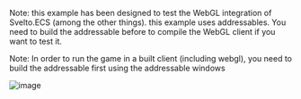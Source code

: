 Note: this example has been designed to test the WebGL integration of Svelto.ECS (among the other things). this example uses addressables. You need to build the addressable before to compile the WebGL client if you want to test it.

Note: In order to run the game in a built client (including webgl), you need to build the addressable first using the addressable windows


![image](https://user-images.githubusercontent.com/945379/144602523-06f03b1f-d27e-41ed-a642-b12b65e962f6.png)
